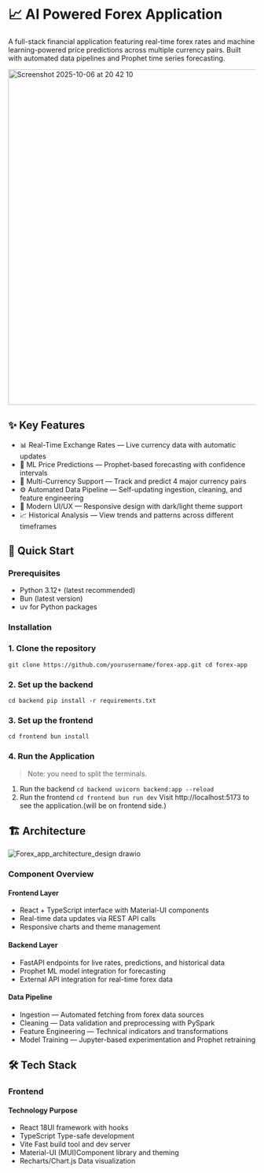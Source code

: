 # 📈 AI Powered Forex Application
A full-stack financial application featuring real-time forex rates and machine learning-powered price predictions across multiple currency pairs. 
Built with automated data pipelines and Prophet time series forecasting.

<img width="1408" height="684" alt="Screenshot 2025-10-06 at 20 42 10" src="https://github.com/user-attachments/assets/963f6c95-07d3-4527-b323-0c95701edbc8" />

## ✨ Key Features
- 📊 Real-Time Exchange Rates — Live currency data with automatic updates
- 🤖 ML Price Predictions — Prophet-based forecasting with confidence intervals
- 💱 Multi-Currency Support — Track and predict 4 major currency pairs
- ⚙️ Automated Data Pipeline — Self-updating ingestion, cleaning, and feature engineering
- 🎨 Modern UI/UX — Responsive design with dark/light theme support
- 📈 Historical Analysis — View trends and patterns across different timeframes

## 🚀 Quick Start

### Prerequisites
- Python 3.12+ (latest recommended)
- Bun (latest version)
- uv for Python packages

### Installation
### 1. Clone the repository
`git clone https://github.com/yourusername/forex-app.git
cd forex-app`

### 2. Set up the backend
`cd backend
pip install -r requirements.txt`

### 3. Set up the frontend
`cd frontend
bun install`

### 4. Run the Application
> Note: you need to split the terminals.
1. Run the backend
`cd backend
uvicorn backend:app --reload`
2. Run the frontend
`cd frontend
bun run dev`
Visit http://localhost:5173 to see the application.(will be on frontend side.)

## 🏗️ Architecture
![Forex_app_architecture_design drawio](https://github.com/user-attachments/assets/65258927-31ee-4268-9401-7a89ddb4089b)

### Component Overview
#### Frontend Layer

- React + TypeScript interface with Material-UI components
- Real-time data updates via REST API calls
- Responsive charts and theme management

#### Backend Layer

- FastAPI endpoints for live rates, predictions, and historical data
- Prophet ML model integration for forecasting
- External API integration for real-time forex data

#### Data Pipeline

- Ingestion — Automated fetching from forex data sources
- Cleaning — Data validation and preprocessing with PySpark
- Feature Engineering — Technical indicators and transformations
- Model Training — Jupyter-based experimentation and Prophet retraining

## 🛠️ Tech Stack

### Frontend
#### Technology    Purpose
- React         18UI framework with hooks
- TypeScript    Type-safe development
- Vite          Fast build tool and dev server
- Material-UI   (MUI)Component library and theming
- Recharts/Chart.js   Data visualization
